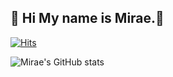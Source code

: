 ## 🌈 Hi My name is Mirae.🦄


[![Hits](https://hits.seeyoufarm.com/api/count/incr/badge.svg?url=https%3A%2F%2Fgithub.com%2Fmirae109&count_bg=%23E4DDF7&title_bg=%238E72DC&icon=&icon_color=%23E7E7E7&title=hits&edge_flat=false)](https://hits.seeyoufarm.com)

![Mirae's GitHub stats](https://github-readme-stats.vercel.app/api?username=mirae109&show_icons=true&theme=buefy)
